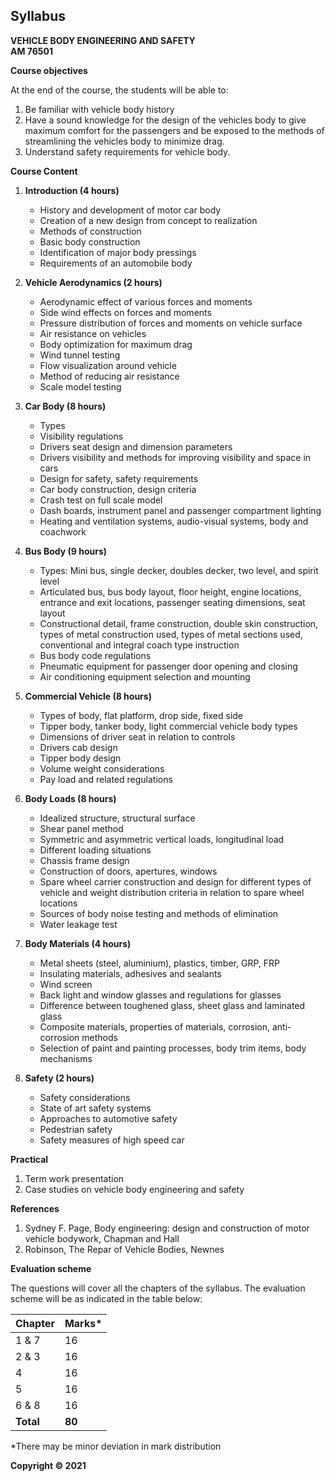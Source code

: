 ## Syllabus

**VEHICLE BODY ENGINEERING AND SAFETY<br>
AM 76501**

**Course objectives**

At the end of the course, the students will be able to:

1. Be familiar with vehicle body history
2. Have a sound knowledge for the design of the vehicles body to give maximum comfort for the passengers and be exposed to the methods of streamlining the vehicles body to minimize drag.
3. Understand safety requirements for vehicle body.

**Course Content**

1. **Introduction (4 hours)**
   - History and development of motor car body
   - Creation of a new design from concept to realization
   - Methods of construction
   - Basic body construction
   - Identification of major body pressings
   - Requirements of an automobile body

2. **Vehicle Aerodynamics (2 hours)**
   - Aerodynamic effect of various forces and moments
   - Side wind effects on forces and moments
   - Pressure distribution of forces and moments on vehicle surface
   - Air resistance on vehicles
   - Body optimization for maximum drag
   - Wind tunnel testing
   - Flow visualization around vehicle
   - Method of reducing air resistance
   - Scale model testing

3. **Car Body (8 hours)**
   - Types
   - Visibility regulations
   - Drivers seat design and dimension parameters
   - Drivers visibility and methods for improving visibility and space in cars
   - Design for safety, safety requirements
   - Car body construction, design criteria
   - Crash test on full scale model
   - Dash boards, instrument panel and passenger compartment lighting
   - Heating and ventilation systems, audio-visual systems, body and coachwork

4. **Bus Body (9 hours)**
   - Types: Mini bus, single decker, doubles decker, two level, and spirit level
   - Articulated bus, bus body layout, floor height, engine locations, entrance and exit locations, passenger seating dimensions, seat layout
   - Constructional detail, frame construction, double skin construction, types of metal construction used, types of metal sections used, conventional and integral coach type instruction
   - Bus body code regulations
   - Pneumatic equipment for passenger door opening and closing
   - Air conditioning equipment selection and mounting

5. **Commercial Vehicle (8 hours)**
   - Types of body, flat platform, drop side, fixed side
   - Tipper body, tanker body, light commercial vehicle body types
   - Dimensions of driver seat in relation to controls
   - Drivers cab design
   - Tipper body design
   - Volume weight considerations
   - Pay load and related regulations

6. **Body Loads (8 hours)**
   - Idealized structure, structural surface
   - Shear panel method
   - Symmetric and asymmetric vertical loads, longitudinal load
   - Different loading situations
   - Chassis frame design
   - Construction of doors, apertures, windows
   - Spare wheel carrier construction and design for different types of vehicle and weight distribution criteria in relation to spare wheel locations
   - Sources of body noise testing and methods of elimination
   - Water leakage test

7. **Body Materials (4 hours)**
   - Metal sheets (steel, aluminium), plastics, timber, GRP, FRP
   - Insulating materials, adhesives and sealants
   - Wind screen
   - Back light and window glasses and regulations for glasses
   - Difference between toughened glass, sheet glass and laminated glass
   - Composite materials, properties of materials, corrosion, anti-corrosion methods
   - Selection of paint and painting processes, body trim items, body mechanisms

8. **Safety (2 hours)**
   - Safety considerations
   - State of art safety systems
   - Approaches to automotive safety
   - Pedestrian safety
   - Safety measures of high speed car

**Practical**

1. Term work presentation
2. Case studies on vehicle body engineering and safety

**References**

1. Sydney F. Page, Body engineering: design and construction of motor vehicle bodywork, Chapman and Hall
2. Robinson, The Repar of Vehicle Bodies, Newnes

**Evaluation scheme**

The questions will cover all the chapters of the syllabus. The evaluation scheme will be as indicated in the table below:

| Chapter | Marks* |
|---|---|
| 1 & 7 | 16 |
| 2 & 3 | 16 |
| 4 | 16 |
| 5 | 16 |
| 6 & 8 | 16 |
| **Total** | **80** |

*There may be minor deviation in mark distribution

**Copyright © 2021**
